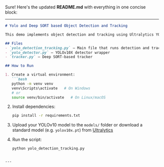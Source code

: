 Sure! Here's the updated **README.md** with everything in one concise block:

---

````markdown
# Yolo and Deep SORT based Object Detection and Tracking

This demo implements object detection and tracking using Ultralytics YOLOv10 and Deep SORT.

## Files
- `yolo_detection_tracking.py` – Main file that runs detection and tracking on a video feed
- `yolo_detector.py` – YOLOv10X detector wrapper
- `tracker.py` – Deep SORT-based tracker

## How to Run

1. Create a virtual environment:
   ```bash
   python -m venv venv
   venv\Scripts\activate   # On Windows
   # or
   source venv/bin/activate   # On Linux/macOS
````

2. Install dependencies:

   ```bash
   pip install -r requirements.txt
   ```

3. Upload your YOLOv10 model to the `models/` folder
   or download a standard model (e.g. `yolov10x.pt`) from [Ultralytics](https://github.com/ultralytics/ultralytics)

4. Run the script:

   ```bash
   python yolo_detection_tracking.py
   ```

```

---

```

